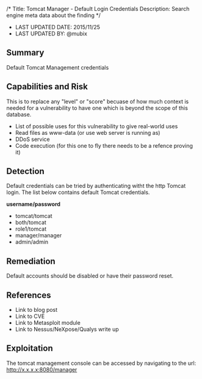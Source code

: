 /*
Title: Tomcat Manager - Default Login Credentials
Description: Search engine meta data about the finding
*/

- LAST UPDATED DATE: 2015/11/25
- LAST UPDATED BY: @mubix

## Summary

Default Tomcat Management credentials  

## Capabilities and Risk

This is to replace any "level" or "score" becuase of how much context is needed
for a vulnerability to have one which is beyond the scope of this database.

- List of possible uses for this vulnerability to give real-world uses
- Read files as www-data (or use web server is running as)
- DDoS service
- Code execution (for this one to fly there needs to be a refence proving it) 

## Detection

Default credentials can be tried by authenticating witht the http Tomcat login. The list below contains default Tomcat credentials.

**username/password**
- tomcat/tomcat
- both/tomcat
- role1/tomcat
- manager/manager
- admin/admin


## Remediation

Default accounts should be disabled or have their password reset.

## References

- Link to blog post
- Link to CVE
- Link to Metasploit module
- Link to Nessus/NeXpose/Qualys write up

## Exploitation

The tomcat management console can be accessed by navigating to the url: http://x.x.x.x:8080/manager
